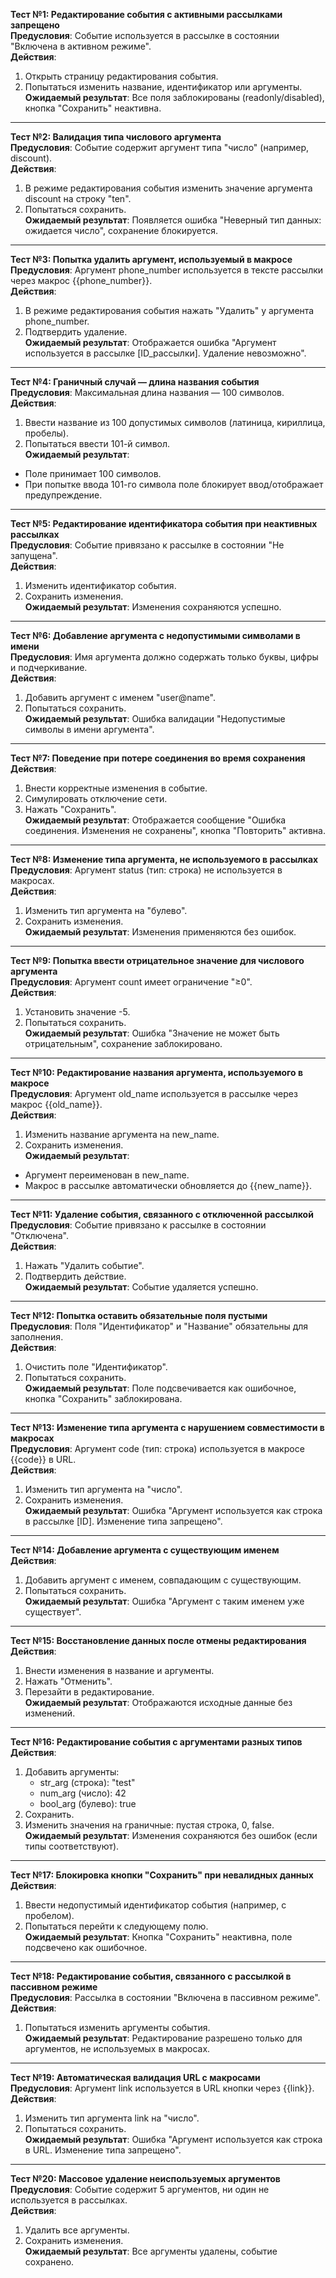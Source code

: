 **Тест №1: Редактирование события с активными рассылками запрещено**  
**Предусловия**: Событие используется в рассылке в состоянии "Включена в активном режиме".  
**Действия**:  
1. Открыть страницу редактирования события.  
2. Попытаться изменить название, идентификатор или аргументы.  
**Ожидаемый результат**: Все поля заблокированы (readonly/disabled), кнопка "Сохранить" неактивна.  

---

**Тест №2: Валидация типа числового аргумента**  
**Предусловия**: Событие содержит аргумент типа "число" (например, discount).  
**Действия**:  
1. В режиме редактирования события изменить значение аргумента discount на строку "ten".  
2. Попытаться сохранить.  
**Ожидаемый результат**: Появляется ошибка "Неверный тип данных: ожидается число", сохранение блокируется.  

---

**Тест №3: Попытка удалить аргумент, используемый в макросе**  
**Предусловия**: Аргумент phone_number используется в тексте рассылки через макрос {{phone_number}}.  
**Действия**:  
1. В режиме редактирования события нажать "Удалить" у аргумента phone_number.  
2. Подтвердить удаление.  
**Ожидаемый результат**: Отображается ошибка "Аргумент используется в рассылке [ID_рассылки]. Удаление невозможно".  

---

**Тест №4: Граничный случай — длина названия события**  
**Предусловия**: Максимальная длина названия — 100 символов.  
**Действия**:  
1. Ввести название из 100 допустимых символов (латиница, кириллица, пробелы).  
2. Попытаться ввести 101-й символ.  
**Ожидаемый результат**:  
- Поле принимает 100 символов.  
- При попытке ввода 101-го символа поле блокирует ввод/отображает предупреждение.  

---

**Тест №5: Редактирование идентификатора события при неактивных рассылках**  
**Предусловия**: Событие привязано к рассылке в состоянии "Не запущена".  
**Действия**:  
1. Изменить идентификатор события.  
2. Сохранить изменения.  
**Ожидаемый результат**: Изменения сохраняются успешно.  

---

**Тест №6: Добавление аргумента с недопустимыми символами в имени**  
**Предусловия**: Имя аргумента должно содержать только буквы, цифры и подчеркивание.  
**Действия**:  
1. Добавить аргумент с именем "user@name".  
2. Попытаться сохранить.  
**Ожидаемый результат**: Ошибка валидации "Недопустимые символы в имени аргумента".  

---

**Тест №7: Поведение при потере соединения во время сохранения**  
**Действия**:  
1. Внести корректные изменения в событие.  
2. Симулировать отключение сети.  
3. Нажать "Сохранить".  
**Ожидаемый результат**: Отображается сообщение "Ошибка соединения. Изменения не сохранены", кнопка "Повторить" активна.  

---

**Тест №8: Изменение типа аргумента, не используемого в рассылках**  
**Предусловия**: Аргумент status (тип: строка) не используется в макросах.  
**Действия**:  
1. Изменить тип аргумента на "булево".  
2. Сохранить изменения.  
**Ожидаемый результат**: Изменения применяются без ошибок.  

---

**Тест №9: Попытка ввести отрицательное значение для числового аргумента**  
**Предусловия**: Аргумент count имеет ограничение "≥0".  
**Действия**:  
1. Установить значение -5.  
2. Попытаться сохранить.  
**Ожидаемый результат**: Ошибка "Значение не может быть отрицательным", сохранение заблокировано.  

---

**Тест №10: Редактирование названия аргумента, используемого в макросе**  
**Предусловия**: Аргумент old_name используется в рассылке через макрос {{old_name}}.  
**Действия**:  
1. Изменить название аргумента на new_name.  
2. Сохранить изменения.  
**Ожидаемый результат**:  
- Аргумент переименован в new_name.  
- Макрос в рассылке автоматически обновляется до {{new_name}}.  

---

**Тест №11: Удаление события, связанного с отключенной рассылкой**  
**Предусловия**: Событие привязано к рассылке в состоянии "Отключена".  
**Действия**:  
1. Нажать "Удалить событие".  
2. Подтвердить действие.  
**Ожидаемый результат**: Событие удаляется успешно.  

---

**Тест №12: Попытка оставить обязательные поля пустыми**  
**Предусловия**: Поля "Идентификатор" и "Название" обязательны для заполнения.  
**Действия**:  
1. Очистить поле "Идентификатор".  
2. Попытаться сохранить.  
**Ожидаемый результат**: Поле подсвечивается как ошибочное, кнопка "Сохранить" заблокирована.  

---

**Тест №13: Изменение типа аргумента с нарушением совместимости в макросах**  
**Предусловия**: Аргумент code (тип: строка) используется в макросе {{code}} в URL.  
**Действия**:  
1. Изменить тип аргумента на "число".  
2. Сохранить изменения.  
**Ожидаемый результат**: Ошибка "Аргумент используется как строка в рассылке [ID]. Изменение типа запрещено".  

---

**Тест №14: Добавление аргумента с существующим именем**  
**Действия**:  
1. Добавить аргумент с именем, совпадающим с существующим.  
2. Попытаться сохранить.  
**Ожидаемый результат**: Ошибка "Аргумент с таким именем уже существует".  

---

**Тест №15: Восстановление данных после отмены редактирования**  
**Действия**:  
1. Внести изменения в название и аргументы.  
2. Нажать "Отменить".  
3. Перезайти в редактирование.  
**Ожидаемый результат**: Отображаются исходные данные без изменений.  

---

**Тест №16: Редактирование события с аргументами разных типов**  
**Действия**:  
1. Добавить аргументы:  
   - str_arg (строка): "test"  
   - num_arg (число): 42  
   - bool_arg (булево): true  
2. Сохранить.  
3. Изменить значения на граничные: пустая строка, 0, false.  
**Ожидаемый результат**: Изменения сохраняются без ошибок (если типы соответствуют).  

---

**Тест №17: Блокировка кнопки "Сохранить" при невалидных данных**  
**Действия**:  
1. Ввести недопустимый идентификатор события (например, с пробелом).  
2. Попытаться перейти к следующему полю.  
**Ожидаемый результат**: Кнопка "Сохранить" неактивна, поле подсвечено как ошибочное.  

---

**Тест №18: Редактирование события, связанного с рассылкой в пассивном режиме**  
**Предусловия**: Рассылка в состоянии "Включена в пассивном режиме".  
**Действия**:  
1. Попытаться изменить аргументы события.  
**Ожидаемый результат**: Редактирование разрешено только для аргументов, не используемых в макросах.  

---

**Тест №19: Автоматическая валидация URL с макросами**  
**Предусловия**: Аргумент link используется в URL кнопки через {{link}}.  
**Действия**:  
1. Изменить тип аргумента link на "число".  
2. Попытаться сохранить.  
**Ожидаемый результат**: Ошибка "Аргумент используется как строка в URL. Изменение типа запрещено".  

---

**Тест №20: Массовое удаление неиспользуемых аргументов**  
**Предусловия**: Событие содержит 5 аргументов, ни один не используется в рассылках.  
**Действия**:  
1. Удалить все аргументы.  
2. Сохранить изменения.  
**Ожидаемый результат**: Все аргументы удалены, событие сохранено.